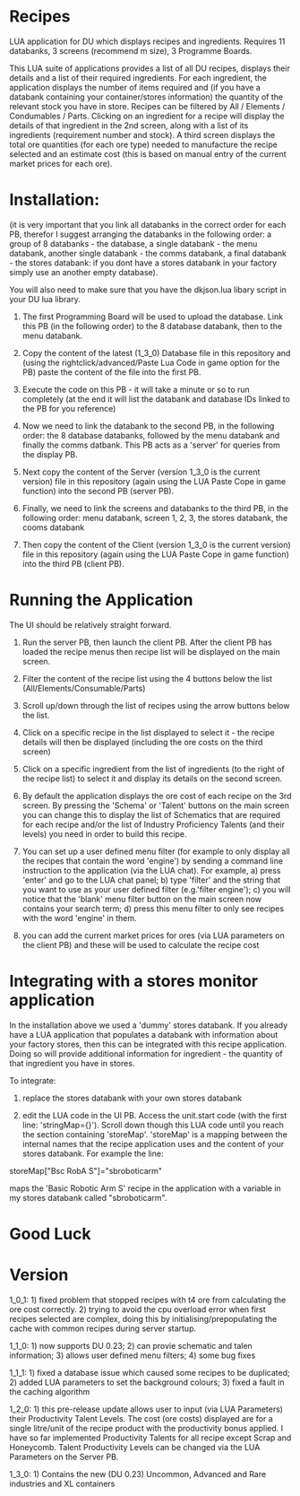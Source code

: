 # Recipes
LUA application for DU which displays recipes and ingredients.  Requires 11 databanks, 3 screens (recommend m size), 3 Programme Boards.

This LUA suite of applications provides a list of all DU recipes, displays their details and a list of their required ingredients.  For each ingredient, the application displays the number of items required and (if you have a databank containing your container/stores information) the quantity of the relevant stock you have in store.  Recipes can be filtered by All / Elements / Condumables / Parts.  Clicking on an ingredient for a recipe will display the details of that ingredient in the 2nd screen, along with a list of its ingredients (requirement number and stock).  A third screen displays the total ore quantities (for each ore type) needed to manufacture the recipe selected and an estimate cost (this is based on manual entry of the current market prices for each ore).

# Installation:
(it is very important that you link all databanks in the correct order for each PB, therefor I suggest arranging the databanks in the following order: a group of 8 databanks - the database, a single databank - the menu databank, another single databank - the comms databank, a final databank - the stores databank: if you dont have a stores databank in your factory simply use an another empty database).

You will also need to make sure that you have the dkjson.lua libary script in your DU lua library.

1) The first Programming Board will be used to upload the database.  Link this PB (in the following order) to the 8 database databank, then to the menu databank.

2) Copy the content of the latest (1_3_0) Database file in this repository and (using the rightclick/advanced/Paste Lua Code in game option for the PB) paste the content of the file into the first PB.

3) Execute the code on this PB - it will take a minute or so to run completely (at the end it will list the databank and database IDs linked to the PB for you reference)

4) Now we need to link the databank to the second PB, in the following order: the 8 database databanks, followed by the menu databank and finally the comms datbank.  This PB acts as a 'server' for queries from the display PB.

5) Next copy the content of the Server (version 1_3_0 is the current version) file in this repository (again using the LUA Paste Cope in game function) into the second PB (server PB).

6) Finally, we need to link the screens and databanks to the third PB, in the following order: menu databank, screen 1, 2, 3, the stores databank, the cooms databank

7) Then copy the content of the Client (version 1_3_0 is the current version) file in this repository (again using the LUA Paste Cope in game function) into the third PB (client PB).

# Running the Application

The UI should be relatively straight forward.

1) Run the server PB, then launch the client PB.  After the client PB has loaded the recipe menus then recipe list will be displayed on the main screen.

2) Filter the content of the recipe list using the 4 buttons below the list (All/Elements/Consumable/Parts)

3) Scroll up/down through the list of recipes using the arrow buttons below the list.

4) Click on a specific recipe in the list displayed to select it - the recipe details will then be displayed (including the ore costs on the third screen)

5) Click on a specific ingredient from the list of ingredients (to the right of the recipe list) to select it and display its details on the second screen.

6) By default the application displays the ore cost of each recipe on the 3rd screen.  By pressing the 'Schema' or 'Talent' buttons on the main screen you can change this to display the list of Schematics that are required for each recipe and/or the list of Industry Proficiency Talents (and their levels) you need in order to build this recipe.

7) You can set up a user defined menu filter (for example to only display all the recipes that contain the word 'engine') by sending a command line instruction to the application (via the LUA chat).  For example, a) press 'enter' and go to the LUA chat panel; b) type 'filter' and the string that you want to use as your user defined filter (e.g.'filter engine'); c) you will notice that the 'blank' menu filter button on the main screen now contains your search term; d) press this menu filter to only see recipes with the word 'engine' in them.

8) you can add the current market prices for ores (via LUA parameters on the client PB) and these will be used to calculate the recipe cost

# Integrating with a stores monitor application

In the installation above we used a 'dummy' stores databank.  If you already have a LUA application that populates a databank with information about your factory stores, then this can be integrated with this recipe application.  Doing so will provide additional information for ingredient - the quantity of that ingredient you have in stores.

To integrate:

1) replace the stores databank with your own stores databank

2) edit the LUA code in the UI PB. Access the unit.start code (with the first line: 'stringMap={}').  Scroll down though this LUA code until you reach the section containing 'storeMap'.  'storeMap' is a mapping between the internal names that the recipe application uses and the content of your stores databank.  For example the line:

storeMap["Bsc RobA S"]="sbroboticarm"

maps the 'Basic Robotic Arm S' recipe in the application with a variable in my stores databank called "sbroboticarm".

# Good Luck

# Version

1_0_1:  1) fixed problem that stopped recipes with t4 ore from calculating the ore cost correctly. 2) trying to avoid the cpu overload error when first recipes selected are complex, doing this by initialising/prepopulating the cache with common recipes during server startup.

1_1_0:  1) now supports DU 0.23; 2) can provie schematic and talen information; 3) allows user defined menu filters; 4) some bug fixes

1_1_1:  1) fixed a database issue which caused some recipes to be duplicated;  2) added LUA parameters to set the background colours; 3) fixed a fault in the caching algorithm

1_2_0:  1) this pre-release update allows user to input (via LUA Parameters) their Productivity Talent Levels.  The cost (ore costs) displayed are for a single litre/unit of the recipe product with the productivity bonus applied.  I have so far implemented Productivity Talents for all recipe except Scrap and Honeycomb.  Talent Productivity Levels can be changed via the LUA Parameters on the Server PB.

1_3_0:  1) Contains the new (DU 0.23) Uncommon, Advanced and Rare industries and XL containers





